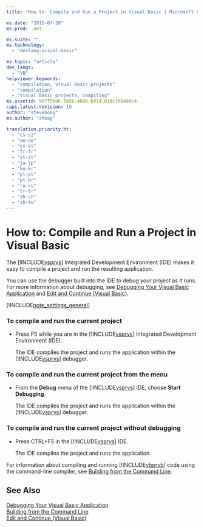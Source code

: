```yaml
---
title: "How to: Compile and Run a Project in Visual Basic | Microsoft Docs"

ms.date: "2015-07-20"
ms.prod: .net

ms.suite: ""
ms.technology: 
  - "devlang-visual-basic"

ms.topic: "article"
dev_langs: 
  - "VB"
helpviewer_keywords: 
  - "compilation, Visual Basic projects"
  - "compilation"
  - "Visual Basic projects, compiling"
ms.assetid: 967f5606-5656-489b-bd14-018cf08408c4
caps.latest.revision: 10
author: "stevehoag"
ms.author: "shoag"

translation.priority.ht: 
  - "cs-cz"
  - "de-de"
  - "es-es"
  - "fr-fr"
  - "it-it"
  - "ja-jp"
  - "ko-kr"
  - "pl-pl"
  - "pt-br"
  - "ru-ru"
  - "tr-tr"
  - "zh-cn"
  - "zh-tw"
---
```

# How to: Compile and Run a Project in Visual Basic
The [!INCLUDE[vsprvs](../../../csharp/includes/vsprvs_md.md)] Integrated Development Environment (IDE) makes it easy to compile a project and run the resulting application.  
  
 You can use the debugger built into the IDE to debug your project as it runs. For more information about debugging, see [Debugging Your Visual Basic Application](../../../visual-basic/developing-apps/debugging.md) and [Edit and Continue (Visual Basic)](https://docs.microsoft.com/visualstudio/debugger/edit-and-continue-visual-basic).  

[!INCLUDE[note_settings_general](../../../csharp/language-reference/compiler-messages/includes/note_settings_general_md.md)]  
  
### To compile and run the current project  
  
-   Press F5 while you are in the [!INCLUDE[vsprvs](../../../csharp/includes/vsprvs_md.md)] Integrated Development Environment (IDE).  
  
     The IDE compiles the project and runs the application within the [!INCLUDE[vsprvs](../../../csharp/includes/vsprvs_md.md)] debugger.  
  
### To compile and run the current project from the menu  
  
-   From the **Debug** menu of the [!INCLUDE[vsprvs](../../../csharp/includes/vsprvs_md.md)] IDE, choose **Start Debugging**.  
  
     The IDE compiles the project and runs the application within the [!INCLUDE[vsprvs](../../../csharp/includes/vsprvs_md.md)] debugger.  
  
### To compile and run the current project without debugging  
  
-   Press CTRL+F5 in the [!INCLUDE[vsprvs](../../../csharp/includes/vsprvs_md.md)] IDE.  
  
     The IDE compiles the project and runs the application.  
  
 For information about compiling and running [!INCLUDE[vbprvb](../../../csharp/programming-guide/concepts/linq/includes/vbprvb_md.md)] code using the command-line compiler, see [Building from the Command Line](../../../visual-basic/reference/command-line-compiler/building-from-the-command-line.md).  
  
## See Also  
 [Debugging Your Visual Basic Application](../../../visual-basic/developing-apps/debugging.md)   
 [Building from the Command Line](../../../visual-basic/reference/command-line-compiler/building-from-the-command-line.md)   
 [Edit and Continue (Visual Basic)](https://docs.microsoft.com/visualstudio/debugger/edit-and-continue-visual-basic)
